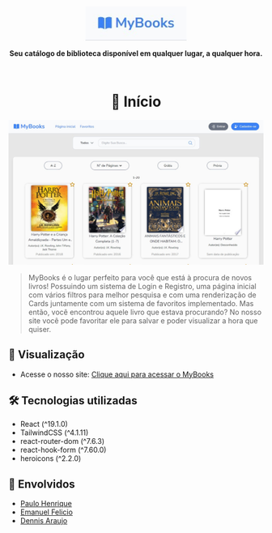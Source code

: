 <p align="center">
  <img src="src/assets/Logo-MyBooks.jpeg" alt="Logo MyBooks" width="200" />
</p>
<p align="center"><strong>Seu catálogo de biblioteca disponível em qualquer lugar, a qualquer hora.</strong></p>
</br>
<h1 align="center">📖 Início</h1>
<p align="center">
  <img src="src/assets/Principal-MyBooks.jpeg" alt="Início MyBooks" width="800" />
</p>  

> MyBooks é o lugar perfeito para você que está à procura de novos livros! Possuindo um sistema de Login e Registro, uma página inicial com vários filtros para melhor pesquisa e com uma renderização de Cards juntamente com um sistema de favoritos implementado. Mas então, você encontrou aquele livro que estava procurando? No nosso site você pode favoritar ele para salvar e poder visualizar a hora que quiser.
## 📲 Visualização
- Acesse o nosso site: [Clique aqui para acessar o MyBooks](https://mybooks-ebon.vercel.app/)
## 🛠 Tecnologias utilizadas
- React (^19.1.0)
- TailwindCSS (^4.1.11)
- react-router-dom (^7.6.3)
- react-hook-form (^7.60.0)
- heroicons (^2.2.0)
## 🎎 Envolvidos
- [Paulo Henrique](https://github.com/PauloHenrrq)
- [Emanuel Felicio](https://github.com/emanuelfelicio)
- [Dennis Araujo](https://github.com/Dennissant)
